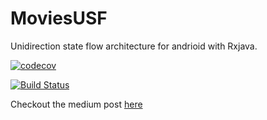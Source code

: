 # MoviesUSF
Unidirection state flow architecture for andrioid with Rxjava.

[![codecov](https://codecov.io/gh/susonthapa/MoviesUSF/branch/master/graph/badge.svg)](https://codecov.io/gh/susonthapa/MoviesUSF)

[![Build Status](https://travis-ci.com/susonthapa/MoviesUSF.svg?branch=master)](https://travis-ci.com/susonthapa/MoviesUSF)

Checkout the medium post [here](https://medium.com/@susuthapa19961227/yet-another-uni-directional-state-flow-architecture-in-android-6957f5f3b37b)
